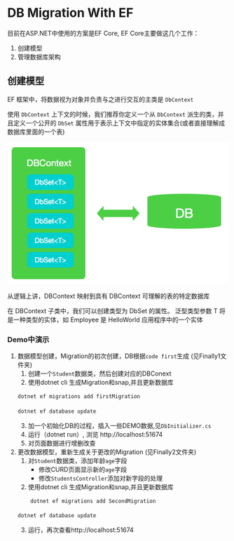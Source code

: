 # DB Migration With EF

目前在ASP.NET中使用的方案是EF Core, EF Core主要做这几个工作：

1. 创建模型
2. 管理数据库架构

## 创建模型

EF 框架中，将数据视为对象并负责与之进行交互的主类是 `DbContext`

使用 `DbContext` 上下文的时候，我们推荐你定义一个从 `DbContext` 派生的类，并且定义一个公开的 `DbSet` 属性用于表示上下文中指定的实体集合(或者直接理解成数据库里面的一个表)

![af](aspnetcore_dbcontext_1.png)

从逻辑上讲，DBContext 映射到具有 DBContext 可理解的表的特定数据库

在 DBContext 子类中，我们可以创建类型为 DbSet<T> 的属性。 泛型类型参数 T 将是一种类型的实体，如 Employee 是 HelloWorld 应用程序中的一个实体

### Demo中演示 

1. 数据模型创建，Migration的初次创建，DB根据`code first`生成 (见Finally1文件夹)
    1. 创建一个`Student`数据类，然后创建对应的DBConext
    2. 使用dotnet cli 生成Migration和snap,并且更新数据库
    ```bash
    dotnet ef migrations add firstMigration

    dotnet ef database update

    ```
    3. 加一个初始化DB的过程，插入一些DEMO数据,见`DbInitializer.cs`
    4. 运行（dotnet run）, 浏览 http://localhost:51674
    5. 对页面数据进行增删改查
2. 更改数据模型，重新生成关于更改的Migration (见Finally2文件夹)
    1. 对`Student`数据类，添加年龄`age`字段
        - 修改CURD页面显示新的`age`字段
        - 修改`StudentsController`添加对新字段的处理
    2. 使用dotnet cli 生成Migration和snap,并且更新数据库
    ```bash
        dotnet ef migrations add SecondMigration

    dotnet ef database update

    ```
    3. 运行，再次查看http://localhost:51674




